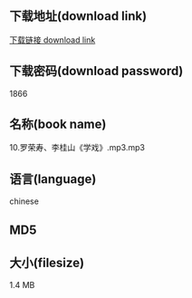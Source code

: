 ## 下载地址(download link)
[下载链接 download link](https://tutu365.netlify.app/?s=10.%E7%BD%97%E8%8D%A3%E5%AF%BF%E3%80%81%E6%9D%8E%E6%A1%82%E5%B1%B1%E3%80%8A%E5%AD%A6%E6%88%8F%E3%80%8B.mp3)

## 下载密码(download password)
1866

## 名称(book name)
10.罗荣寿、李桂山《学戏》.mp3.mp3

## 语言(language)
chinese

## MD5


## 大小(filesize)
1.4 MB
